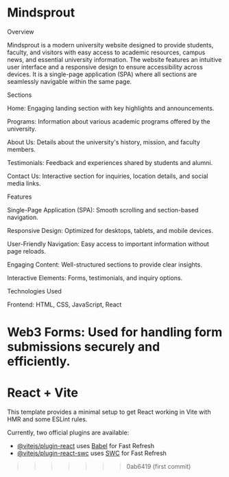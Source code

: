 # Mindsprout

Overview

Mindsprout is a modern university website designed to provide students, faculty, and visitors with easy access to academic resources, campus news, and essential university information. The website features an intuitive user interface and a responsive design to ensure accessibility across devices. It is a single-page application (SPA) where all sections are seamlessly navigable within the same page.

Sections

Home: Engaging landing section with key highlights and announcements.

Programs: Information about various academic programs offered by the university.

About Us: Details about the university's history, mission, and faculty members.

Testimonials: Feedback and experiences shared by students and alumni.

Contact Us: Interactive section for inquiries, location details, and social media links.

Features

Single-Page Application (SPA): Smooth scrolling and section-based navigation.

Responsive Design: Optimized for desktops, tablets, and mobile devices.

User-Friendly Navigation: Easy access to important information without page reloads.

Engaging Content: Well-structured sections to provide clear insights.

Interactive Elements: Forms, testimonials, and inquiry options.

Technologies Used

Frontend: HTML, CSS, JavaScript, React

Web3 Forms: Used for handling form submissions securely and efficiently.
=======
# React + Vite

This template provides a minimal setup to get React working in Vite with HMR and some ESLint rules.

Currently, two official plugins are available:

- [@vitejs/plugin-react](https://github.com/vitejs/vite-plugin-react/blob/main/packages/plugin-react/README.md) uses [Babel](https://babeljs.io/) for Fast Refresh
- [@vitejs/plugin-react-swc](https://github.com/vitejs/vite-plugin-react-swc) uses [SWC](https://swc.rs/) for Fast Refresh
>>>>>>> 0ab6419 (first commit)

